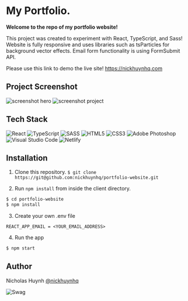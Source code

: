 # My Portfolio.

**Welcome to the repo of my portfolio website!**

This project was created to experiment with React, TypeScript, and Sass! 
Website is fully responsive and uses libraries such as tsParticles for background vector effects.
Email form functionality is using FormSubmit API.


Please use this link to demo the live site!
https://nickhuynhq.com

## Project Screenshot
![screenshot hero](https://user-images.githubusercontent.com/71597829/198172229-d8823e4f-f1ba-47ec-aac0-367bd7edb61b.png)
![screenshot project](https://user-images.githubusercontent.com/71597829/198172317-ff038bee-fdad-4d2c-8199-e3804fe90b29.png)


## Tech Stack
![React](https://img.shields.io/badge/react-%2320232a.svg?style=for-the-badge&logo=react&logoColor=%2361DAFB)
![TypeScript](https://img.shields.io/badge/TypeScript-007ACC?style=for-the-badge&logo=typescript&logoColor=white)
![SASS](https://img.shields.io/badge/SASS-hotpink.svg?style=for-the-badge&logo=SASS&logoColor=white)
![HTML5](https://img.shields.io/badge/HTML5-E34F26?style=for-the-badge&logo=html5&logoColor=white)
![CSS3](https://img.shields.io/badge/css3-%231572B6.svg?style=for-the-badge&logo=css3&logoColor=white)
![Adobe Photoshop](https://img.shields.io/badge/adobe%20photoshop-%2331A8FF.svg?style=for-the-badge&logo=adobe%20photoshop&logoColor=white)
![Visual Studio Code](https://img.shields.io/badge/Visual%20Studio%20Code-0078d7.svg?style=for-the-badge&logo=visual-studio-code&logoColor=white)
![Netlify](https://img.shields.io/badge/Netlify-00C7B7?style=for-the-badge&logo=netlify&logoColor=white)

## Installation

1. Clone this repository.
```$ git clone https://git@github.com:nickhuynhq/portfolio-website.git```


2. Run `npm install` from inside the client directory.
```bash
$ cd portfolio-website
$ npm install
```

3. Create your own .env file
```
REACT_APP_EMAIL = <YOUR_EMAIL_ADDRESS>

```

4. Run the app 

```bash
$ npm start
```

## Author

Nicholas Huynh [@nickhuynhq](https://github.com/nickhuynhq)

![Swag](http://ForTheBadge.com/images/badges/built-with-swag.svg)
